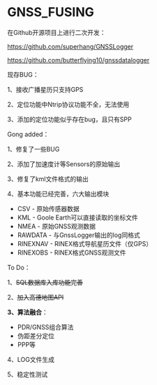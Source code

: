 # GNSS_FUSING
在Github开源项目上进行二次开发：

https://github.com/superhang/GNSSLogger

https://github.com/butterflying10/gnssdatalogger



现存BUG：

1、接收广播星历只支持GPS

2、定位功能中Ntrip协议功能不全，无法使用

3、添加的定位功能似乎存在bug，且只有SPP



Gong added：

1、修复了一些BUG

2、添加了加速度计等Sensors的原始输出

3、修复了kml文件格式的输出

4、基本功能已经完善，六大输出模块

- CSV - 原始传感器数据
- KML - Goole Earth可以直接读取的坐标文件
- NMEA - 原始GNSS观测数据
- RAWDATA - 与GnssLogger输出的log同格式
- RINEXNAV - RINEX格式导航星历文件（仅GPS）
- RINEXOBS - RINEX格式GNSS观测文件



To Do：

1、~~SQL数据库入库功能完善~~

2、~~加入高德地图API~~

**3、算法融合**：

- PDR/GNSS组合算法
- 伪距差分定位
- PPP等

4、LOG文件生成

5、稳定性测试



